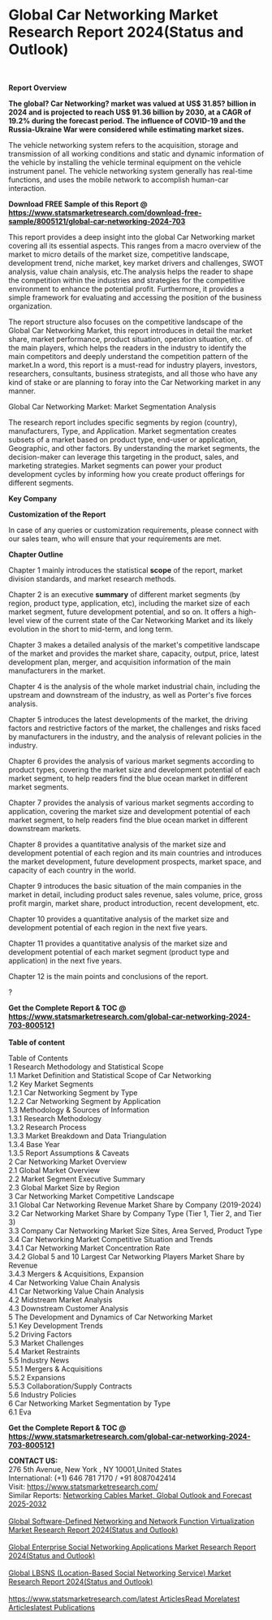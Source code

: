 <h1>Global Car Networking Market Research Report 2024(Status and Outlook)</h1><br/><p><strong>Report Overview</strong></p><p><strong>The global? Car Networking? market was valued at US$ 31.85? billion in 2024 and is projected to reach US$ 91.36 billion by 2030, at a <strong>CAGR</strong> of 19.2% during the forecast period. The influence of COVID-19 and the Russia-Ukraine War were considered while estimating market sizes.</strong></p><p>The vehicle networking system refers to the acquisition, storage and transmission of all working conditions and static and dynamic information of the vehicle by installing the vehicle terminal equipment on the vehicle instrument panel. The vehicle networking system generally has real-time functions, and uses the mobile network to accomplish human-car interaction.</p><p><strong>Download FREE Sample of this Report @ <a href="https://www.statsmarketresearch.com/download-free-sample/8005121/global-car-networking-2024-703">https://www.statsmarketresearch.com/download-free-sample/8005121/global-car-networking-2024-703</a></strong></p><p>This report provides a deep insight into the global Car Networking market covering all its essential aspects. This ranges from a macro overview of the market to micro details of the market size, competitive landscape, development trend, niche market, key market drivers and challenges, SWOT analysis, value chain analysis, etc.The analysis helps the reader to shape the competition within the industries and strategies for the competitive environment to enhance the potential profit. Furthermore, it provides a simple framework for evaluating and accessing the position of the business organization.</p><p>The report structure also focuses on the competitive landscape of the Global Car Networking Market, this report introduces in detail the market share, market performance, product situation, operation situation, etc. of the main players, which helps the readers in the industry to identify the main competitors and deeply understand the competition pattern of the market.In a word, this report is a must-read for industry players, investors, researchers, consultants, business strategists, and all those who have any kind of stake or are planning to foray into the Car Networking market in any manner.</p><p>Global Car Networking Market: Market Segmentation Analysis</p><p>The research report includes specific segments by region (country), manufacturers, Type, and Application. Market segmentation creates subsets of a market based on product type, end-user or application, Geographic, and other factors. By understanding the market segments, the decision-maker can leverage this targeting in the product, sales, and marketing strategies. Market segments can power your product development cycles by informing how you create product offerings for different segments.</p><p><strong>Key Company</strong></p><p><strong>Customization of the Report</strong></p><p>In case of any queries or customization requirements, please connect with our sales team, who will ensure that your requirements are met.</p><p><strong>Chapter Outline</strong></p><p>Chapter 1 mainly introduces the statistical <strong>scope</strong> of the report, market division standards, and market research methods.</p><p>Chapter 2 is an executive <strong>summary</strong> of different market segments (by region, product type, application, etc), including the market size of each market segment, future development potential, and so on. It offers a high-level view of the current state of the Car Networking Market and its likely evolution in the short to mid-term, and long term.</p><p>Chapter 3 makes a detailed analysis of the market's competitive landscape of the market and provides the market share, capacity, output, price, latest development plan, merger, and acquisition information of the main manufacturers in the market.</p><p>Chapter 4 is the analysis of the whole market industrial chain, including the upstream and downstream of the industry, as well as Porter's five forces analysis.</p><p>Chapter 5 introduces the latest developments of the market, the driving factors and restrictive factors of the market, the challenges and risks faced by manufacturers in the industry, and the analysis of relevant policies in the industry.</p><p>Chapter 6 provides the analysis of various market segments according to product types, covering the market size and development potential of each market segment, to help readers find the blue ocean market in different market segments.</p><p>Chapter 7 provides the analysis of various market segments according to application, covering the market size and development potential of each market segment, to help readers find the blue ocean market in different downstream markets.</p><p>Chapter 8 provides a quantitative analysis of the market size and development potential of each region and its main countries and introduces the market development, future development prospects, market space, and capacity of each country in the world.</p><p>Chapter 9 introduces the basic situation of the main companies in the market in detail, including product sales revenue, sales volume, price, gross profit margin, market share, product introduction, recent development, etc.</p><p>Chapter 10 provides a quantitative analysis of the market size and development potential of each region in the next five years.</p><p>Chapter 11 provides a quantitative analysis of the market size and development potential of each market segment (product type and application) in the next five years.</p><p>Chapter 12 is the main points and conclusions of the report.</p><p>? </p><div><b>Get the Complete Report & TOC @ <a href="https://www.statsmarketresearch.com/global-car-networking-2024-703-8005121">https://www.statsmarketresearch.com/global-car-networking-2024-703-8005121</a></b></div><br><b>Table of content</b><p>Table of Contents<br />1 Research Methodology and Statistical Scope<br />1.1 Market Definition and Statistical Scope of Car Networking<br />1.2 Key Market Segments<br />1.2.1 Car Networking Segment by Type<br />1.2.2 Car Networking Segment by Application<br />1.3 Methodology & Sources of Information<br />1.3.1 Research Methodology<br />1.3.2 Research Process<br />1.3.3 Market Breakdown and Data Triangulation<br />1.3.4 Base Year<br />1.3.5 Report Assumptions & Caveats<br />2 Car Networking Market Overview<br />2.1 Global Market Overview<br />2.2 Market Segment Executive Summary<br />2.3 Global Market Size by Region<br />3 Car Networking Market Competitive Landscape<br />3.1 Global Car Networking Revenue Market Share by Company (2019-2024)<br />3.2 Car Networking Market Share by Company Type (Tier 1, Tier 2, and Tier 3)<br />3.3 Company Car Networking Market Size Sites, Area Served, Product Type<br />3.4 Car Networking Market Competitive Situation and Trends<br />3.4.1 Car Networking Market Concentration Rate<br />3.4.2 Global 5 and 10 Largest Car Networking Players Market Share by Revenue<br />3.4.3 Mergers & Acquisitions, Expansion<br />4 Car Networking Value Chain Analysis<br />4.1 Car Networking Value Chain Analysis<br />4.2 Midstream Market Analysis<br />4.3 Downstream Customer Analysis<br />5 The Development and Dynamics of Car Networking Market<br />5.1 Key Development Trends<br />5.2 Driving Factors<br />5.3 Market Challenges<br />5.4 Market Restraints<br />5.5 Industry News<br />5.5.1 Mergers & Acquisitions<br />5.5.2 Expansions<br />5.5.3 Collaboration/Supply Contracts<br />5.6 Industry Policies<br />6 Car Networking Market Segmentation by Type<br />6.1 Eva<br><div><b>Get the Complete Report & TOC @ <a href="https://www.statsmarketresearch.com/global-car-networking-2024-703-8005121">https://www.statsmarketresearch.com/global-car-networking-2024-703-8005121</a></b></div></p> <b>CONTACT US:</b><br>276 5th Avenue, New York , NY 10001,United States<br>International: (+1) 646 781 7170 / +91 8087042414<br>Visit: <a href="https://www.statsmarketresearch.com/">https://www.statsmarketresearch.com/</a><br>Similar Reports: <a href="https://www.statsmarketresearch.com/global-car-networking-2024-703-8005121">Networking Cables Market, Global Outlook and Forecast 2025-2032</a><br/><br/><a href="https://www.statsmarketresearch.com/global-car-networking-2024-703-8005121">Global Software-Defined Networking and Network Function Virtualization Market Research Report 2024(Status and Outlook)</a><br/><br/><a href="https://www.statsmarketresearch.com/global-car-networking-2024-703-8005121">Global Enterprise Social Networking Applications Market Research Report 2024(Status and Outlook)</a><br/><br/><a href="https://www.statsmarketresearch.com/global-car-networking-2024-703-8005121">Global LBSNS (Location-Based Social Networking Service) Market Research Report 2024(Status and Outlook)</a><br/><br/><a href="https://gyeongbokgung.com">https://www.statsmarketresearch.com/</a><a href="https://hallyeomaritime.com">latest Articles</a><a href="https://jingwansa.com">Read More</a><a href=https://nguoiviet.jp/">latest Articles</a><a href="https://www.intelmarketresearch.com/">latest Publications</a>
